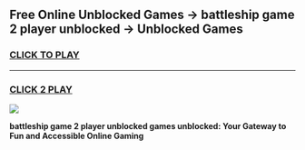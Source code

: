 
## Free Online Unblocked Games → battleship game 2 player unblocked → Unblocked Games
<h3>
<a href="https://premium.freeplayer.one?title=battleship_game_2_player_unblocked&ref=21F">CLICK TO PLAY</a></h3>
<hr>

<h3>
<a href="https://premium.freeplayer.one?title=battleship_game_2_player_unblocked&ref=21F">CLICK 2 PLAY</a>
  
</h3>

<a href="https://premium.freeplayer.one?title=battleship_game_2_player_unblocked&ref=21F/"><img src="https://clearcache.store/games.png"></a>


**battleship game 2 player unblocked games unblocked: Your Gateway to Fun and Accessible Online Gaming**
